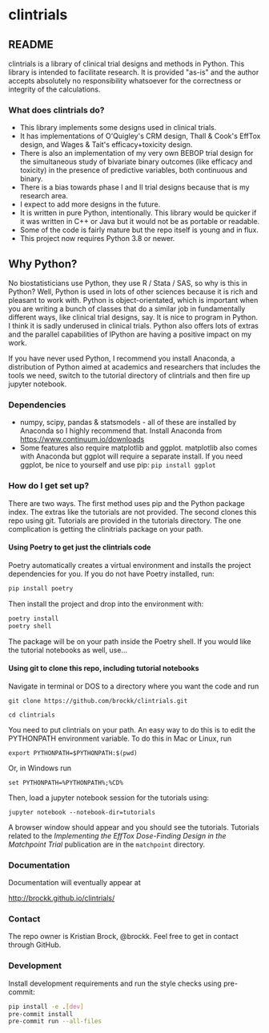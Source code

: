 # clintrials #

## README ##

clintrials is a library of clinical trial designs and methods in Python.
This library is intended to facilitate research.
It is provided "as-is" and the author accepts absolutely no responsibility whatsoever for the correctness or integrity of the calculations.


### What does clintrials do? ###

* This library implements some designs used in clinical trials.
* It has implementations of O'Quigley's CRM design, Thall & Cook's EffTox design, and Wages & Tait's efficacy+toxicity design.
* There is also an implementation of my very own BEBOP trial design for the simultaneous study of bivariate binary outcomes (like efficacy and toxicity) in the presence of predictive variables, both continuous and binary.
* There is a bias towards phase I and II trial designs because that is my research area.
* I expect to add more designs in the future.
* It is written in pure Python, intentionally. This library would be quicker if it was written in C++ or Java but it would not be as portable or readable.
* Some of the code is fairly mature but the repo itself is young and in flux.
* This project now requires Python 3.8 or newer.

Why Python?
----
No biostatisticians use Python, they use R / Stata / SAS, so why is this in Python?
Well, Python is used in lots of other sciences because it is rich and pleasant to work with.
Python is object-orientated, which is important when you are writing a bunch of classes that do a similar job in fundamentally different ways, like clinical trial designs, say.
It is nice to program in Python.
I think it is sadly underused in clinical trials.
Python also offers lots of extras and the parallel capabilities of IPython are having a positive impact on my work.

If you have never used Python, I recommend you install Anaconda, a distribution of Python aimed at academics and researchers that includes the tools we need, switch to the tutorial directory of clintrials and then fire up jupyter notebook.

### Dependencies ###

* numpy, scipy, pandas & statsmodels - all of these are installed by Anaconda so I highly recommend that.
Install Anaconda from https://www.continuum.io/downloads
* Some features also require matplotlib and ggplot. matplotlib also comes with Anaconda but ggplot will require a separate install.
If you need ggplot, be nice to yourself and use pip:
 `pip install ggplot`


### How do I get set up? ###

There are two ways.
The first method uses pip and the Python package index.
The extras like the tutorials are not provided.
The second clones this repo using git.
Tutorials are provided in the tutorials directory.
The one complication is getting the clinitrials package on your path.

#### Using Poetry to get just the clintrials code
Poetry automatically creates a virtual environment and installs the project
dependencies for you. If you do not have Poetry installed, run:

```bash
pip install poetry
```

Then install the project and drop into the environment with:

```bash
poetry install
poetry shell
```

The package will be on your path inside the Poetry shell. If you would like the
tutorial notebooks as well, use...

#### Using git to clone this repo, including tutorial notebooks

Navigate in terminal or DOS to a directory where you want the code and run

`git clone https://github.com/brockk/clintrials.git`

`cd clintrials`

You need to put clintrials on your path. 
An easy way to do this is to edit the PYTHONPATH environment variable.
To do this in Mac or Linux, run 
 
`export PYTHONPATH=$PYTHONPATH:$(pwd)`
 
Or, in Windows run
 
`set PYTHONPATH=%PYTHONPATH%;%CD%`

Then, load a jupyter notebook session for the tutorials using:

`jupyter notebook --notebook-dir=tutorials`

A browser window should appear and you should see the tutorials.
Tutorials related to the _Implementing the EffTox Dose-Finding Design in the Matchpoint Trial_ publication
are in the `matchpoint` directory.


### Documentation

Documentation will eventually appear at

<http://brockk.github.io/clintrials/>

### Contact ###
The repo owner is Kristian Brock, @brockk.
Feel free to get in contact through GitHub.

### Development ###
Install development requirements and run the style checks using pre-commit:

```bash
pip install -e .[dev]
pre-commit install
pre-commit run --all-files
```

